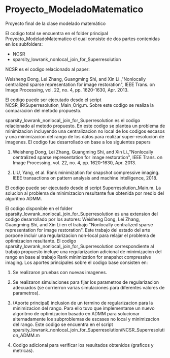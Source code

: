 ﻿# Proyecto_ModeladoMatematico
Proyecto final de la clase modelado matemático

El codigo total se encuentra en el folder principal Proyecto_ModeladoMatematico el cual consiste de dos partes contenidas en los subfolders:
- NCSR
- sparsity_lowrank_nonlocal_join_for_Superresolution

NCSR es el codigo relacionado al paper:

Weisheng Dong, Lei Zhang, Guangming Shi, and Xin Li.,"Nonlocally centralized sparse representation for image restoration", IEEE Trans. on Image Processing, vol. 22, no. 4, pp. 1620-1630, Apr. 2013.

El codigo puede ser ejecutado desde el script NCSR_IR\Superresolution_Main_Orig.m. Sobre este codigo se realiza la comparacion del metodo propuesto.


sparsity_lowrank_nonlocal_join_for_Superresolution es el codigo relacionado al metodo propuesto. En este codigo se plantea un problema de minimizacion incluyendo una
centralizacion no local de los codigos escasos y una minimizacion del rango de los datos para realizar super-resolucion de imagenes. El codigo fue desarrollado en base a
los siguientes papers

1. Weisheng Dong, Lei Zhang, Guangming Shi, and Xin Li.,"Nonlocally centralized sparse representation for image restoration", IEEE Trans. on Image Processing, vol. 22, no. 4, pp. 1620-1630, Apr. 2013.

2. LIU, Yang, et al. Rank minimization for snapshot compressive imaging. IEEE transactions on pattern analysis and machine intelligence, 2018.
 
El codigo puede ser ejecutado desde el script Superresolution_Main.m. La solucion al problema de minimizacion resultante fue obtenida por medio del algoritmo
ADMM. 

El codigo disponible en el folder sparsity_lowrank_nonlocal_join_for_Superresolution es una extension del codigo desarrollado por los autores: Weisheng Dong, Lei Zhang, Guangming Shi, and Xin Li en el trabajo "Nonlocally centralized sparse representation for image restoration". Este trabajo del estado del arte porpone incluir una regularizacion non-local para relajar el problema de optimizacion resultante. El codigo sparsity_lowrank_nonlocal_join_for_Superresolution correspondiente al trabajo propuesto incluye una regularizacion adicional de minimizacion del rango en base al trabajo Rank minimization for snapshot compressive imaging.  Los aportes principales sobre el codigo base consisten en:

1. Se realizaron pruebas con nuevas imagenes.

2. Se realizaron simulaciones para fijar los parametros de regularizacion adecuados (se corrierron varias simulaciones para diferentes valores de parametros).

3. (Aporte principal) inclusion de un termino de regularizacion para la minimizacion del rango. Para ello tuvo que implementarse un nuevo algoritmo de optimizacion basado en ADMM para solucionar alternadamente los subproblemas de escases no local y minimizacion del rango. Este codigo se encuentra en el script sparsity_lowrank_nonlocal_join_for_Superresolution\NCSR_Superresolution_ADMM.m 

4. Codigo adicional para verificar los resultados obtenidos (graficos y metricas).
